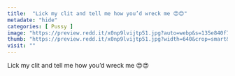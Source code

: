 ```yaml
---
title:  "Lick my clit and tell me how you’d wreck me 😍😍"
metadate: "hide"
categories: [ Pussy ]
image: "https://preview.redd.it/x0np9lvijtp51.jpg?auto=webp&s=135e840f76898bddae6b24aa3d63798a37c73abe"
thumb: "https://preview.redd.it/x0np9lvijtp51.jpg?width=640&crop=smart&auto=webp&s=a29eec320a614911ae9b7766994ab026323521a7"
visit: ""
---
```

Lick my clit and tell me how you’d wreck me 😍😍

